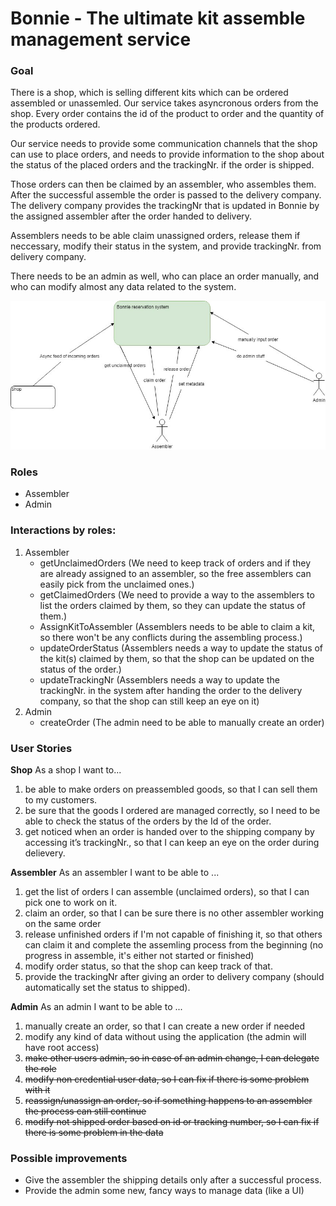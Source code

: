 # Bonnie - The ultimate kit assemble management service

### Goal

There is a shop, which is selling different kits which can be ordered assembled or unassemled. Our service takes asyncronous orders from the shop. Every order contains the id of the product to order and the quantity of the products ordered.

Our service needs to provide some communication channels that the shop can use to place orders, and needs to provide information to the shop about the status of the placed orders and the trackingNr. if the order is shipped.

Those orders can then be claimed by an assembler, who assembles them. After the successful assemble the order is passed to the delivery company. The delivery company provides the trackingNr that is updated in Bonnie by the assigned assembler after the order handed to delivery.

Assemblers needs to be able claim unassigned orders, release them if neccessary, modify their status in the system, and provide trackingNr. from delivery company.

There needs to be an admin as well, who can place an order manually, and who can modify almost any data related to the system.

![](assets/20230112_130417_bonnie_pic1.jpg)

### Roles

* Assembler
* Admin

### Interactions by roles:

1. Assembler
   * getUnclaimedOrders
     (We need to keep track of orders and if they are already assigned to an assembler, so the free assemblers can easily pick from the unclaimed ones.)
   * getClaimedOrders
     (We need to provide a way to the assemblers to list the orders claimed by them, so they can update the status of them.)
   * AssignKitToAssembler
     (Assemblers needs to be able to claim a kit, so there won't be any conflicts during the assembling process.)
   * updateOrderStatus
     (Assemblers needs a way to update the status of the kit(s) claimed by them, so that the shop can be updated on the status of the order.)
   * updateTrackingNr
     (Assemblers needs a way to update the trackingNr. in the system after handing the order to the delivery company, so that the shop can still keep an eye on it)
2. Admin
   * createOrder
     (The admin need to be able to manually create an order)

### User Stories

**Shop**
As a shop I want to...

1. be able to make orders on preassembled goods, so that I can sell them to my customers.
2. be sure that the goods I ordered are managed correctly, so I need to be able to check the status of the orders by the Id of the order.
3. get noticed when an order is handed over to the shipping company by accessing it’s trackingNr., so that I can keep an eye on the order during delievery.

**Assembler**
As an assembler I want to be able to ...

1. get the list of orders I can assemble (unclaimed orders), so that I can pick one to work on it.
2. claim an order, so that I can be sure there is no other assembler working on the same order
3. release unfinished orders if I'm not capable of finishing it, so that others can claim it and complete the assemling process from the beginning (no progress in assemble, it's either not started or finished)
4. modify order status, so that the shop can keep track of that.
5. provide the trackingNr after giving an order to delivery company (should automatically set the status to shipped).

**Admin**
As an admin I want to be able to ...

1. manually create an order, so that I can create a new order if needed
2. modify any kind of data without using the application (the admin will have root access)
3. ~~make other users admin, so in case of an admin change, I can delegate the role~~
4. ~~modify non credential user data, so I can fix if there is some problem with it~~
5. ~~reassign/unassign an order, so if something happens to an assembler the process can still continue~~
6. ~~modify not shipped order based on id or tracking number, so I can fix if there is some problem in the data~~

### Possible improvements

* Give the assembler the shipping details only after a successful process.
* Provide the admin some new, fancy ways to manage data (like a UI)
